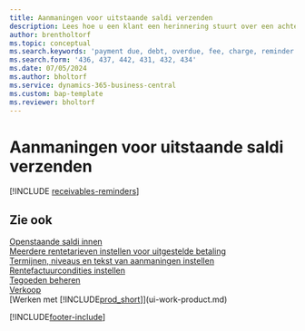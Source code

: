 ```yaml
---
title: Aanmaningen voor uitstaande saldi verzenden
description: Lees hoe u een klant een herinnering stuurt over een achterstallige betaling.
author: brentholtorf
ms.topic: conceptual
ms.search.keywords: 'payment due, debt, overdue, fee, charge, reminder'
ms.search.form: '436, 437, 442, 431, 432, 434'
ms.date: 07/05/2024
ms.author: bholtorf
ms.service: dynamics-365-business-central
ms.custom: bap-template
ms.reviewer: bholtorf
---
```

# Aanmaningen voor uitstaande saldi verzenden

[!INCLUDE [receivables-reminders](includes/receivables-reminders.md)]

## Zie ook

[Openstaande saldi innen](receivables-collect-outstanding-balances.md)  
[Meerdere rentetarieven instellen voor uitgestelde betaling](finance-how-to-set-up-multiple-interest-rates.md)  
[Termijnen, niveaus en tekst van aanmaningen instellen](finance-setup-reminders.md)  
[Rentefactuurcondities instellen](finance-setup-finance-charges.md)  
[Tegoeden beheren](receivables-manage-receivables.md)  
[Verkoop](sales-manage-sales.md)  
[Werken met [!INCLUDE[prod_short](includes/prod_short.md)]](ui-work-product.md)


[!INCLUDE[footer-include](includes/footer-banner.md)]
